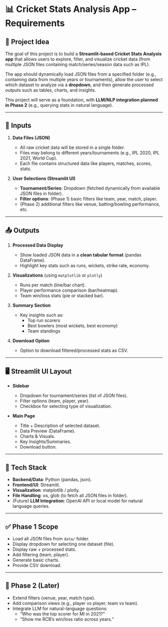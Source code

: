 # 📊 Cricket Stats Analysis App – Requirements

## 🎯 Project Idea

The goal of this project is to build a **Streamlit-based Cricket Stats Analysis app** that allows users to explore, filter, and visualize cricket data (from multiple JSON files containing match/series/season data such as IPL).

The app should dynamically load JSON files from a specified folder (e.g., containing data from multiple years or tournaments), allow the user to select which dataset to analyze via a **dropdown**, and then generate processed outputs such as tables, charts, and insights.

This project will serve as a foundation, with **LLM/NLP integration planned in Phase 2** (e.g., querying stats in natural language).

---

## 📂 Inputs

1. **Data Files (JSON)**
   * All raw cricket data will be stored in a single folder.
   * Files may belong to different years/tournaments (e.g., IPL 2020, IPL 2021, World Cup).
   * Each file contains structured data like players, matches, scores, stats.

2. **User Selections (Streamlit UI)**
   * **Tournament/Series**: Dropdown (fetched dynamically from available JSON files in folder).
   * **Filter options**: (Phase 1) basic filters like team, year, match, player.
   * (Phase 2) additional filters like venue, batting/bowling performance, etc.

---

## 📤 Outputs

1. **Processed Data Display**
   * Show loaded JSON data in a **clean tabular format** (pandas DataFrame).
   * Highlight key stats such as runs, wickets, strike rate, economy.

2. **Visualizations** (using `matplotlib` or `plotly`)
   * Runs per match (line/bar chart).
   * Player performance comparison (bar/heatmap).
   * Team win/loss stats (pie or stacked bar).

3. **Summary Section**
   * Key insights such as:
     * Top run scorers
     * Best bowlers (most wickets, best economy)
     * Team standings

4. **Download Option**
   * Option to download filtered/processed stats as CSV.

---

## 🖥️ Streamlit UI Layout

* **Sidebar**
  * Dropdown for tournament/series (list of JSON files).
  * Filter options (team, player, year).
  * Checkbox for selecting type of visualization.

* **Main Page**
  * Title + Description of selected dataset.
  * Data Preview (DataFrame).
  * Charts & Visuals.
  * Key Insights/Summaries.
  * Download button.

---

## 🚀 Tech Stack

* **Backend/Data**: Python (pandas, json).
* **Frontend/UI**: Streamlit.
* **Visualization**: matplotlib / plotly.
* **File Handling**: os, glob (to fetch all JSON files in folder).
* (Future) **LLM Integration**: OpenAI API or local model for natural language queries.

---

## ✅ Phase 1 Scope

* Load all JSON files from `data/` folder.
* Display dropdown for selecting one dataset (file).
* Display raw + processed stats.
* Add filtering (team, player).
* Generate basic charts.
* Provide CSV download.

---

## 🔮 Phase 2 (Later)

* Extend filters (venue, year, match type).
* Add comparison views (e.g., player vs player, team vs team).
* Integrate LLM for natural-language questions:
  * “Who was the top scorer for MI in 2021?”
  * “Show me RCB’s win/loss ratio across years.”
